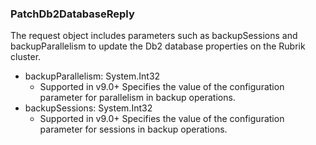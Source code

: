 ### PatchDb2DatabaseReply
The request object includes parameters such as backupSessions and backupParallelism to update the Db2 database properties on the Rubrik cluster.

- backupParallelism: System.Int32
  - Supported in v9.0+
Specifies the value of the configuration parameter for parallelism in backup operations.
- backupSessions: System.Int32
  - Supported in v9.0+
Specifies the value of the configuration parameter for sessions in backup operations.
